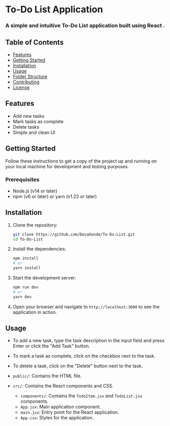 # To-Do List Application

### A simple and intuitive To-Do List application built using React .

## Table of Contents

- [Features](#features)
- [Getting Started](#getting-started)
- [Installation](#installation)
- [Usage](#usage)
- [Folder Structure](#folder-structure)
- [Contributing](#contributing)
- [License](#license)

## Features

- Add new tasks
- Mark tasks as complete
- Delete tasks
- Simple and clean UI

## Getting Started

Follow these instructions to get a copy of the project up and running on your local machine for development and testing purposes.

### Prerequisites

- Node.js (v14 or later)
- npm (v6 or later) or yarn (v1.22 or later)

## Installation

1. Clone the repository:
    ```bash
    git clone https://github.com/DevaGonde/To-Do-List.git
    cd To-Do-List
    ```

2. Install the dependencies:
    ```bash
    npm install
    # or
    yarn install
    ```

3. Start the development server:
    ```bash
    npm run dev
    # or
    yarn dev
    ```

4. Open your browser and navigate to `http://localhost:3000` to see the application in action.

## Usage

- To add a new task, type the task description in the input field and press Enter or click the "Add Task" button.
- To mark a task as complete, click on the checkbox next to the task.
- To delete a task, click on the "Delete" button next to the task.


- `public/`: Contains the HTML file.
- `src/`: Contains the React components and CSS.
  - `components/`: Contains the `TodoItem.jsx` and `TodoList.jsx` components.
  - `App.jsx`: Main application component.
  - `main.jsx`: Entry point for the React application.
  - `App.css`: Styles for the application.


